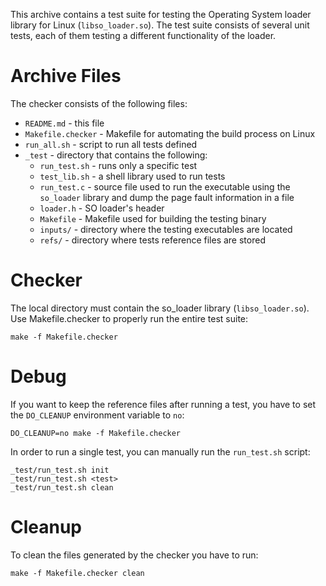 This archive contains a test suite for testing the Operating System loader
library for Linux (`libso_loader.so`). The test suite consists of several
unit tests, each of them testing a different functionality of the loader.

# Archive Files
The checker consists of the following files:
* `README.md` - this file
* `Makefile.checker` - Makefile for automating the build process on Linux
* `run_all.sh` - script to run all tests defined
* `_test` - directory that contains the following:
  * `run_test.sh` - runs only a specific test
  * `test_lib.sh` - a shell library used to run tests
  * `run_test.c` - source file used to run the executable using the
  `so_loader` library and dump the page fault information in a file
  * `loader.h` - SO loader's header
  * `Makefile` - Makefile used for building the testing binary
  * `inputs/` - directory where the testing executables are located
  * `refs/` - directory where tests reference files are stored

# Checker
The local directory must contain the so_loader library (`libso_loader.so`).
Use Makefile.checker to properly run the entire test suite:
```
make -f Makefile.checker
```

# Debug
If you want to keep the reference files after running a test, you have to set
the `DO_CLEANUP` environment variable to `no`:
```
DO_CLEANUP=no make -f Makefile.checker
```

In order to run a single test, you can manually run the `run_test.sh` script:
```
_test/run_test.sh init
_test/run_test.sh <test>
_test/run_test.sh clean
```

# Cleanup
To clean the files generated by the checker you have to run:
```
make -f Makefile.checker clean
```

